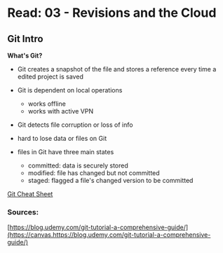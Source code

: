 # Read: 03 - Revisions and the Cloud

## Git Intro

__What's Git?__

* Git creates a snapshot of the file and stores a reference every time a edited project is saved
* Git is dependent on local operations 
    * works offline
    * works with active VPN
 
 * Git detects file corruption or loss of info
 * hard to lose data or files on Git
 * files in Git have three main states
    * committed: data is securely stored
    * modified: file has changed but not committed
    * staged: flagged a file's changed version to be committed

[Git Cheat Sheet](https://education.github.com/git-cheat-sheet-education.pdf)

### Sources:

[https://blog.udemy.com/git-tutorial-a-comprehensive-guide/](https://canvas.https://blog.udemy.com/git-tutorial-a-comprehensive-guide/)

